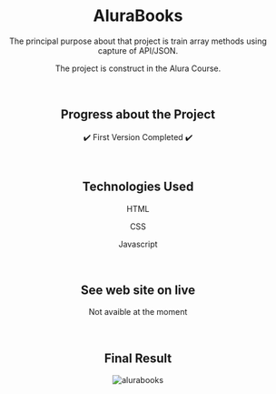 <h1 align="center"> AluraBooks </h1>

<p align="center"> The principal purpose about that project is train array methods using capture of API/JSON. </p>
<p align="center"> The project is construct in the Alura Course. </p>

<br>

<h2 align="center"> Progress about the Project </h2>

<p align="center"> ✔️ First Version Completed ✔️ </p>

<br>

<h2 align="center"> Technologies Used </h2>

<p align="center"> HTML </p>
<p align="center"> CSS </p>
<p align="center"> Javascript </p>

<br>

<h2 align="center"> See web site on live </h2>

<p align="center"> Not avaible at the moment </p>

<br>

<h2 align="center"> Final Result </h2>

<div align="center">

![alurabooks](https://user-images.githubusercontent.com/75745796/214943371-310307d2-087e-458c-b65c-455a7f7daf8f.png)

</div>
